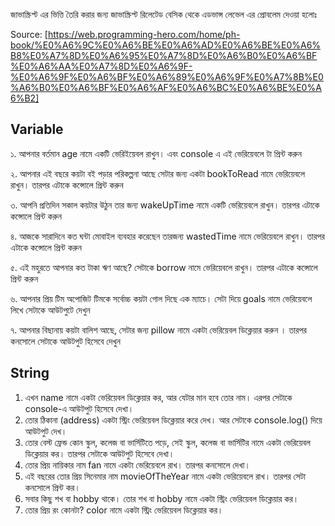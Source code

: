 জাভাস্ক্রিপ্ট এর ভিত্তি তৈরি করার জন্য জাভাস্ক্রিপ্ট রিলেটেড বেসিক থেকে এডভান্স লেভেল এর প্রোবলেম দেওয়া হলোঃ

Source: [https://web.programming-hero.com/home/ph-book/%E0%A6%9C%E0%A6%BE%E0%A6%AD%E0%A6%BE%E0%A6%B8%E0%A7%8D%E0%A6%95%E0%A7%8D%E0%A6%B0%E0%A6%BF%E0%A6%AA%E0%A7%8D%E0%A6%9F-%E0%A6%9F%E0%A6%BF%E0%A6%89%E0%A6%9F%E0%A7%8B%E0%A6%B0%E0%A6%BF%E0%A6%AF%E0%A6%BC%E0%A6%BE%E0%A6%B2]

## Variable

১. আপনার বর্তমান age নামে একটি ভেরিইয়েবল রাখুন। এবং console এ এই ভেরিয়েবলে টা প্রিন্ট করুন

২. আপনার এই বছরে কয়টা বই পড়ার পরিকল্পনা আছে সেটার জন্য একটা bookToRead নামে ভেরিয়েবলে রাখুন। তারপর এটাকে কন্সোলে প্রিন্ট করুন

৩. আপনি প্রতিদিন সকাল কয়টার উঠুন তার জন্য wakeUpTime নামে একটি ভেরিয়েবলে রাখুন। তারপর এটাকে কন্সোলে প্রিন্ট করুন

৪. আজকে সারাদিনে কত ঘন্টা মোবাইল ব্যবহার করেছেন তারজন্য wastedTime নামে ভেরিয়েবলে রাখুন। তারপর এটাকে কন্সোলে প্রিন্ট করুন

৫. এই মহুরতে আপনার কত টাকা ঋণ আছে? সেটাকে borrow নামে ভেরিয়েবলে রাখুন। তারপর এটাকে কন্সোলে প্রিন্ট করুন

৬. আপনার প্রিয় টিম অপোজিট টিমকে সর্বোচ্চ কয়টা গোল দিছে এক ম্যাচে। সেটা দিয়ে goals নামে ভেরিয়েবলে লিখে সেটাকে আউটপুটে দেখুন

৭. আপনার বিছানায় কয়টা বালিশ আছে, সেটার জন্য pillow নামে একটা ভেরিয়েবল ডিক্লেয়ার করুন । তারপর কনসোলে সেটাকে আউটপুট হিসেবে দেখুন

## String

1. এখন name নামে একটা ভেরিয়েবল ডিক্লেয়ার কর, আর যেটার মান হবে তোর নাম। এরপর সেটাকে console-এ আউটপুট হিসেবে দেখা।
2. তোর ঠিকানা (address) একটা স্ট্রিং ভেরিয়েবল ডিক্লেয়ার করে দেখ। আর সেটাকে console.log() দিয়ে আউটপুট দেখ।
3. তোর বেস্ট ফ্রেন্ড কোন স্কুল, কলেজ বা ভার্সিটিতে পড়ে, সেই স্কুল, কলেজ বা ভার্সিটির নামে একটা ভেরিয়েবল ডিক্লেয়ার কর। তারপর সেটাকে আউটপুট হিসেবে দেখা।
4. তোর প্রিয় নায়িকার নাম fan নামে একটা ভেরিয়েবলে রাখ। তারপর কনসোলে দেখা।
5. এই বছরের তোর প্রিয় সিনেমার নাম movieOfTheYear নামে একটা ভেরিয়েবলে রাখ। তারপর সেটা কনসোলে প্রিন্ট কর।
6. সবার কিছু শখ বা hobby থাকে। তোর শখ বা hobby নামে একটা স্ট্রিং ভেরিয়েবল ডিক্লেয়ার কর।
7. তোর প্রিয় রং কোনটা? color নামে একটা স্ট্রিং ভেরিয়েবল ডিক্লেয়ার কর।
